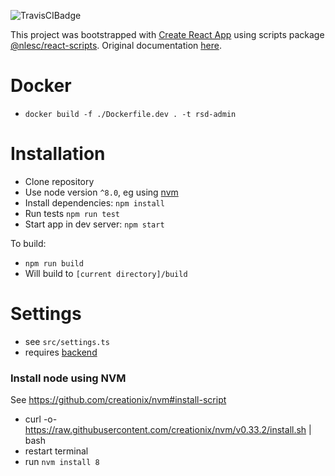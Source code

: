 ![TravisCIBadge](https://travis-ci.org/NLeSC/research-software-directory-admin.svg?branch=master)

This project was bootstrapped with [Create React App](https://github.com/facebookincubator/create-react-app) using scripts package [@nlesc/react-scripts](https://github.com/NLeSC/create-react-app). Original documentation [here](https://github.com/NLeSC/create-react-app/blob/master/packages/react-scripts/template/README.md).

# Docker
- `docker build -f ./Dockerfile.dev . -t rsd-admin`

# Installation
- Clone repository
- Use node version `^8.0`, eg using [nvm](#install-node-using-nvm)
- Install dependencies: `npm install`
- Run tests `npm run test`
- Start app in dev server: `npm start`

To build:
- `npm run build`
- Will build to `[current directory]/build`

# Settings
- see `src/settings.ts`
- requires [backend](https://github.com/NLeSC/research-software-directory-backend)

### Install node using NVM
See https://github.com/creationix/nvm#install-script
- curl -o- https://raw.githubusercontent.com/creationix/nvm/v0.33.2/install.sh | bash
- restart terminal
- run `nvm install 8`
